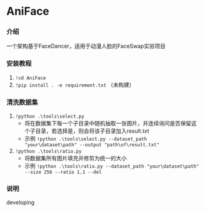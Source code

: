 # AniFace

### 介绍
一个架构基于FaceDancer，适用于动漫人脸的FaceSwap实验项目

### 安装教程

1.  `!cd AniFace`
2.  `!pip install . -e requirement.txt` （未构建）

### 清洗数据集

1.  `!python .\tools\select.py`
    - 将在数据集下每一个子目录中随机抽取一张图片，并连续询问是否保留这个子目录，若选择是，则会将该子目录加入result.txt
    - 示例 `!python .\tools\select.py --dataset_path "your\dataset\path" --output "path\of\result.txt"`
2. `!python .\tools\ratio.py`
    - 将数据集所有图片填充并修剪为统一的大小
    - 示例 `!python .\tools\ratio.py --dataset_path "your\dataset\path" --size 256 --ratio 1.1 --del`

### 说明

developing